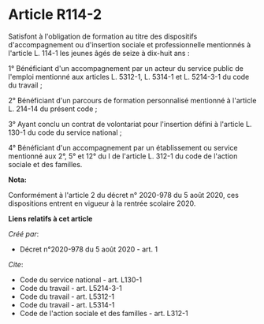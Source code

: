 # Article R114-2

Satisfont à l'obligation de formation au titre des dispositifs d'accompagnement ou d'insertion sociale et professionnelle
mentionnés à l'article L. 114-1 les jeunes âgés de seize à dix-huit ans :

1° Bénéficiant d'un accompagnement par un acteur du service public de l'emploi mentionné aux articles L. 5312-1, L. 5314-1 et
L. 5214-3-1 du code du travail ;

2° Bénéficiant d'un parcours de formation personnalisé mentionné à l'article L. 214-14 du présent code ;

3° Ayant conclu un contrat de volontariat pour l'insertion défini à l'article L. 130-1 du code du service national ;

4° Bénéficiant d'un accompagnement par un établissement ou service mentionné aux 2°, 5° et 12° du I de l'article L. 312-1 du
code de l'action sociale et des familles.

**Nota:**

Conformément à l'article 2 du décret n° 2020-978 du 5 août 2020, ces dispositions entrent en vigueur à la rentrée scolaire
2020.

**Liens relatifs à cet article**

_Créé par_:

  - Décret n°2020-978 du 5 août 2020 - art. 1

_Cite_:

  - Code du service national - art. L130-1
  - Code du travail - art. L5214-3-1
  - Code du travail - art. L5312-1
  - Code du travail - art. L5314-1
  - Code de l'action sociale et des familles - art. L312-1
